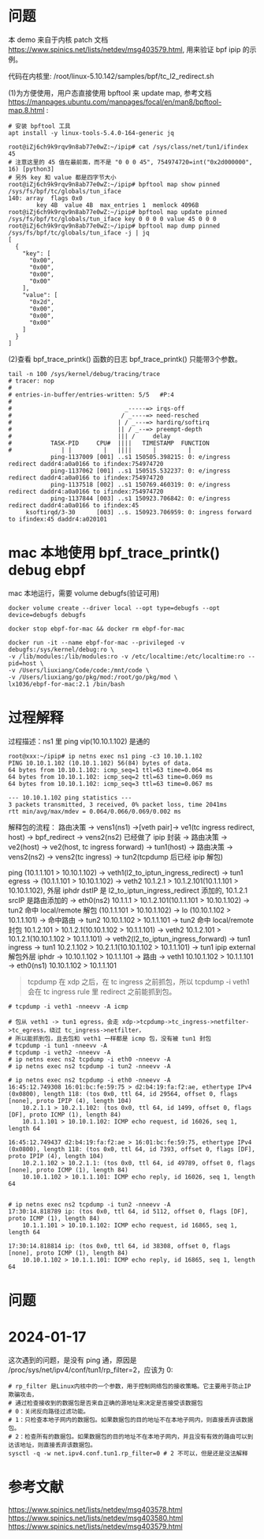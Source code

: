 


# 问题
本 demo 来自于内核 patch 文档 https://www.spinics.net/lists/netdev/msg403579.html, 用来验证 bpf ipip 的示例。

代码在内核里: /root/linux-5.10.142/samples/bpf/tc_l2_redirect.sh

(1)为方便使用，用户态直接使用 bpftool 来 update map, 参考文档 https://manpages.ubuntu.com/manpages/focal/en/man8/bpftool-map.8.html :

```shell
# 安装 bpftool 工具
apt install -y linux-tools-5.4.0-164-generic jq

root@iZj6ch9k9rqv9n8ab77e0wZ:~/ipip# cat /sys/class/net/tun1/ifindex
45
# 注意这里的 45 值在最前面，而不是 "0 0 0 45", 754974720=int("0x2d000000", 16) [python3]
# 另外 key 和 value 都是四字节大小
root@iZj6ch9k9rqv9n8ab77e0wZ:~/ipip# bpftool map show pinned /sys/fs/bpf/tc/globals/tun_iface
140: array  flags 0x0
        key 4B  value 4B  max_entries 1  memlock 4096B
root@iZj6ch9k9rqv9n8ab77e0wZ:~/ipip# bpftool map update pinned /sys/fs/bpf/tc/globals/tun_iface key 0 0 0 0 value 45 0 0 0
root@iZj6ch9k9rqv9n8ab77e0wZ:~/ipip# bpftool map dump pinned /sys/fs/bpf/tc/globals/tun_iface -j | jq
[
  {
    "key": [
      "0x00",
      "0x00",
      "0x00",
      "0x00"
    ],
    "value": [
      "0x2d",
      "0x00",
      "0x00",
      "0x00"
    ]
  }
]

```

(2)查看 bpf_trace_printk() 函数的日志
bpf_trace_printk() 只能带3个参数。
```shell
tail -n 100 /sys/kernel/debug/tracing/trace
# tracer: nop
#
# entries-in-buffer/entries-written: 5/5   #P:4
#
#                                _-----=> irqs-off
#                               / _----=> need-resched
#                              | / _---=> hardirq/softirq
#                              || / _--=> preempt-depth
#                              ||| /     delay
#           TASK-PID     CPU#  ||||   TIMESTAMP  FUNCTION
#              | |         |   ||||      |         |
            ping-1137009 [001] ..s1 150505.398215: 0: e/ingress redirect daddr4:a0a0166 to ifindex:754974720
            ping-1137062 [001] ..s1 150515.532237: 0: e/ingress redirect daddr4:a0a0166 to ifindex:754974720
            ping-1137518 [002] ..s1 150769.460319: 0: e/ingress redirect daddr4:a0a0166 to ifindex:754974720
            ping-1137844 [003] ..s1 150923.706842: 0: e/ingress redirect daddr4:a0a0166 to ifindex:45
     ksoftirqd/3-30      [003] ..s. 150923.706959: 0: ingress forward to ifindex:45 daddr4:a020101
```

# mac 本地使用 bpf_trace_printk() debug ebpf
mac 本地运行，需要 volume debugfs(验证可用)
```shell
docker volume create --driver local --opt type=debugfs --opt device=debugfs debugfs

docker stop ebpf-for-mac && docker rm ebpf-for-mac

docker run -it --name ebpf-for-mac --privileged -v debugfs:/sys/kernel/debug:ro \
-v /lib/modules:/lib/modules:ro -v /etc/localtime:/etc/localtime:ro --pid=host \
-v /Users/liuxiang/Code/code:/mnt/code \
-v /Users/liuxiang/go/pkg/mod:/root/go/pkg/mod \
lx1036/ebpf-for-mac:2.1 /bin/bash
```


# 过程解释

过程描述：ns1 里 ping vip(10.10.1.102) 是通的

```
root@xxx:~/ipip# ip netns exec ns1 ping -c3 10.10.1.102
PING 10.10.1.102 (10.10.1.102) 56(84) bytes of data.
64 bytes from 10.10.1.102: icmp_seq=1 ttl=63 time=0.064 ms
64 bytes from 10.10.1.102: icmp_seq=2 ttl=63 time=0.069 ms
64 bytes from 10.10.1.102: icmp_seq=3 ttl=63 time=0.067 ms

--- 10.10.1.102 ping statistics ---
3 packets transmitted, 3 received, 0% packet loss, time 2041ms
rtt min/avg/max/mdev = 0.064/0.066/0.069/0.002 ms
```

解释包的流程：
路由决策 -> vens1(ns1) ->[veth pair]-> ve1(tc ingress redirect, host) -> bpf_redirect -> vens2(ns2) 已经做了 ipip 封装  -> 
路由决策 -> ve2(host) -> ve2(host, tc ingress forward) -> tun1(host) ->
路由决策 -> vens2(ns2) -> vens2(tc ingress) -> tun2(tcpdump 后已经 ipip 解包)

ping (10.1.1.101 > 10.10.1.102) -> veth1(l2_to_iptun_ingress_redirect) -> tun1 egress -> (10.1.1.101 > 10.10.1.102) ->
veth2 10.1.2.1 > 10.1.2.101(10.1.1.101 > 10.10.1.102), 外层 iphdr dstIP 是 l2_to_iptun_ingress_redirect 添加的, 10.1.2.1 srcIP 是路由添加的 -> 
eth0(ns2) 10.1.1.1 > 10.1.2.101(10.1.1.101 > 10.10.1.102) ->
tun2 命中 local/remote 解包 (10.1.1.101 > 10.10.1.102) -> lo (10.10.1.102 > 10.1.1.101) -> 命中路由 -> tun2 10.10.1.102 > 10.1.1.101 ->
tun2 命中 local/remote 封包 10.1.2.101 > 10.1.2.1(10.10.1.102 > 10.1.1.101) -> veth2 10.1.2.101 > 10.1.2.1(10.10.1.102 > 10.1.1.101) ->
veth2(l2_to_iptun_ingress_forward) -> tun1 ingress -> tun1 10.2.1.102 > 10.2.1.1(10.10.1.102 > 10.1.1.101) -> tun1 ipip external 解包外层 iphdr ->
10.10.1.102 > 10.1.1.101 -> 路由 -> veth1 10.10.1.102 > 10.1.1.101 -> eth0(ns1) 10.10.1.102 > 10.1.1.101

> tcpdump 在 xdp 之后，在 tc ingress 之前抓包，所以 tcpdump -i veth1 会在 tc ingress rule 里 redirect 之前能抓到包。 

```
# tcpdump -i veth1 -nneevv -A icmp

# 包从 veth1 -> tun1 egress，会走 xdp->tcpdump->tc_ingress->netfilter->tc_egress，绕过 tc_ingress->netfilter，
# 所以能抓到包，且去包和 veth1 一样都是 icmp 包，没有被 tun1 封包
# tcpdump -i tun1 -nneevv -A
# tcpdump -i veth2 -nneevv -A
# ip netns exec ns2 tcpdump -i eth0 -nneevv -A
# ip netns exec ns2 tcpdump -i tun2 -nneevv -A

# ip netns exec ns2 tcpdump -i eth0 -nneevv -A
16:45:12.749308 16:01:bc:fe:59:75 > d2:b4:19:fa:f2:ae, ethertype IPv4 (0x0800), length 118: (tos 0x0, ttl 64, id 29564, offset 0, flags [none], proto IPIP (4), length 104)
    10.2.1.1 > 10.2.1.102: (tos 0x0, ttl 64, id 1499, offset 0, flags [DF], proto ICMP (1), length 84)
    10.1.1.101 > 10.10.1.102: ICMP echo request, id 16026, seq 1, length 64

16:45:12.749437 d2:b4:19:fa:f2:ae > 16:01:bc:fe:59:75, ethertype IPv4 (0x0800), length 118: (tos 0x0, ttl 64, id 7393, offset 0, flags [DF], proto IPIP (4), length 104)
    10.2.1.102 > 10.2.1.1: (tos 0x0, ttl 64, id 49789, offset 0, flags [none], proto ICMP (1), length 84)
    10.10.1.102 > 10.1.1.101: ICMP echo reply, id 16026, seq 1, length 64


# ip netns exec ns2 tcpdump -i tun2 -nneevv -A
17:30:14.818789 ip: (tos 0x0, ttl 64, id 5112, offset 0, flags [DF], proto ICMP (1), length 84)
    10.1.1.101 > 10.10.1.102: ICMP echo request, id 16865, seq 1, length 64

17:30:14.818814 ip: (tos 0x0, ttl 64, id 38308, offset 0, flags [none], proto ICMP (1), length 84)
    10.10.1.102 > 10.1.1.101: ICMP echo reply, id 16865, seq 1, length 64
```


# 问题

# 2024-01-17
这次遇到的问题，是没有 ping 通，原因是 /proc/sys/net/ipv4/conf/tun1/rp_filter=2，应该为 0:
```shell
# rp_filter 是Linux内核中的一个参数，用于控制网络包的接收策略。它主要用于防止IP欺骗攻击，
# 通过检查接收到的数据包是否来自正确的源地址来决定是否接受该数据包
# 0：关闭反向路径过滤功能。
# 1：只检查本地子网内的数据包。如果数据包的目的地址不在本地子网内，则直接丢弃该数据包。
# 2：检查所有的数据包。如果数据包的目的地址不在本地子网内，并且没有有效的路由可以到达该地址，则直接丢弃该数据包。
sysctl -q -w net.ipv4.conf.tun1.rp_filter=0 # 2 不可以，但是还是没法解释
```


# 参考文献

https://www.spinics.net/lists/netdev/msg403578.html
https://www.spinics.net/lists/netdev/msg403580.html
https://www.spinics.net/lists/netdev/msg403579.html

